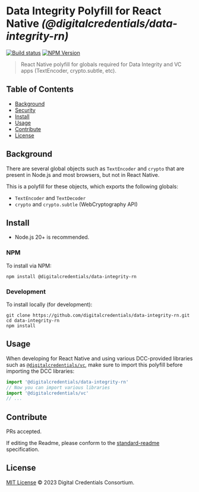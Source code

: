 # Data Integrity Polyfill for React Native _(@digitalcredentials/data-integrity-rn)_

[![Build status](https://img.shields.io/github/actions/workflow/status/digitalcredentials/data-integrity-rn/main.yml?branch=main)](https://github.com/digitalcredentials/data-integrity-rn/actions?query=workflow%3A%22Node.js+CI%22)
[![NPM Version](https://img.shields.io/npm/v/@digitalcredentials/data-integrity-rn.svg)](https://npm.im/@digitalcredentials/data-integrity-rn)

> React Native polyfill for globals required for Data Integrity and VC apps (TextEncoder, crypto.subtle, etc).

## Table of Contents

- [Background](#background)
- [Security](#security)
- [Install](#install)
- [Usage](#usage)
- [Contribute](#contribute)
- [License](#license)

## Background

There are several global objects such as `TextEncoder` and `crypto` that are
present in Node.js and most browsers, but not in React Native.

This is a polyfill for these objects, which exports the following globals:

* `TextEncoder` and `TextDecoder`
* `crypto` and `crypto.subtle` (WebCryptography API)

## Install

- Node.js 20+ is recommended.

### NPM

To install via NPM:

```
npm install @digitalcredentials/data-integrity-rn
```

### Development

To install locally (for development):

```
git clone https://github.com/digitalcredentials/data-integrity-rn.git
cd data-integrity-rn
npm install
```

## Usage

When developing for React Native and using various DCC-provided libraries such
as [`@digitalcredentials/vc`](https://github.com/digitalcredentials/vc),
make sure to import this polyfill before importing the DCC libraries:

```js
import '@digitalcredentials/data-integrity-rn'
// Now you can import various libraries
import '@digitalcredentials/vc'
// ...
```

## Contribute

PRs accepted.

If editing the Readme, please conform to the
[standard-readme](https://github.com/RichardLitt/standard-readme) specification.

## License

[MIT License](LICENSE.md) © 2023 Digital Credentials Consortium.
